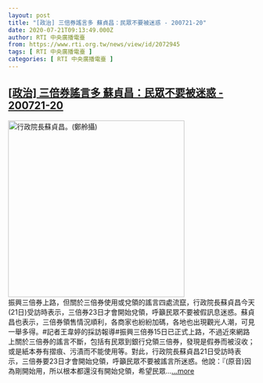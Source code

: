 ```yaml
---
layout: post
title: "[政治] 三倍券謠言多 蘇貞昌：民眾不要被迷惑 - 200721-20"
date: 2020-07-21T09:13:49.000Z
author: RTI 中央廣播電臺
from: https://www.rti.org.tw/news/view/id/2072945
tags: [ RTI 中央廣播電臺 ]
categories: [ RTI 中央廣播電臺 ]
---
```

<!--1595322829000-->
[[政治] 三倍券謠言多 蘇貞昌：民眾不要被迷惑 - 200721-20](https://www.rti.org.tw/news/view/id/2072945)
------

<div>
<img src="https://static.rti.org.tw/assets/thumbnails/2019/11/13/6e8a62c4bff2d965274849fc0bb0ec9c.jpg" width="360" alt="行政院長蘇貞昌。(鄭舲攝)" title="行政院長蘇貞昌。(鄭舲攝)"><br>振興三倍券上路，但關於三倍券使用或兌領的謠言四處流竄，行政院長蘇貞昌今天(21日)受訪時表示，三倍券23日才會開始兌領，呼籲民眾不要被假訊息迷惑。蘇貞昌也表示，三倍券領售情況順利，各商家也紛紛加碼，各地也出現觀光人潮，可見一舉多得。#記者王韋婷的採訪報導#振興三倍券15日已正式上路，不過近來網路上關於三倍券的謠言不斷，包括有民眾到銀行兌領三倍券，發現是假券而被沒收；或是紙本券有摺痕、污漬而不能使用等。對此，行政院長蘇貞昌21日受訪時表示，三倍券要23日才會開始兌領，呼籲民眾不要被謠言所迷惑。他說：『(原音)因為剛開始用，所以根本都還沒有開始兌領，希望民眾...<a target="_blank" href="https://www.rti.org.tw/news/view/id/2072945">...more</a>
</div>
